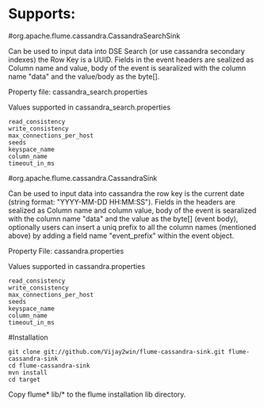 Supports:
=========

#org.apache.flume.cassandra.CassandraSearchSink

Can be used to input data into DSE Search (or use cassandra secondary indexes) the Row Key is a UUID. Fields in the event headers are sealized as Column name and value, body of the event is searalized with the column name "data" and the value/body as the byte[].

Property file: cassandra_search.properties

Values supported in cassandra_search.properties

```
read_consistency
write_consistency
max_connections_per_host
seeds
keyspace_name
column_name
timeout_in_ms
```

#org.apache.flume.cassandra.CassandraSink

Can be used to input data into cassandra the row key is the current date (string format: "YYYY-MM-DD HH:MM:SS"). Fields in the headers are sealized as Column name and column value, body of the event is searalized with the column name "data" and the value as the byte[] (event body), optionally users can insert a uniq prefix to all the column names (mentioned above) by adding a field name "event_prefix" within the event object. 

Property File: cassandra.properties

Values supported in cassandra.properties

```
read_consistency
write_consistency
max_connections_per_host
seeds
keyspace_name
column_name
timeout_in_ms
```

#Installation

```
git clone git://github.com/Vijay2win/flume-cassandra-sink.git flume-cassandra-sink
cd flume-cassandra-sink
mvn install
cd target
```

Copy flume* lib/* to the flume installation lib directory.
